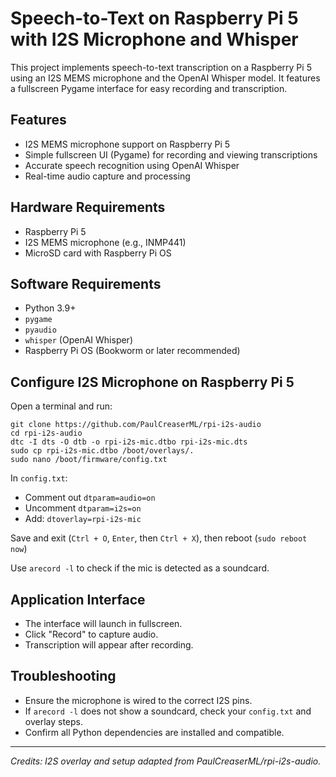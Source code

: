 # Speech-to-Text on Raspberry Pi 5 with I2S Microphone and Whisper

This project implements speech-to-text transcription on a Raspberry Pi 5 using an I2S MEMS microphone and the OpenAI Whisper model. It features a fullscreen Pygame interface for easy recording and transcription.


## Features

- I2S MEMS microphone support on Raspberry Pi 5
- Simple fullscreen UI (Pygame) for recording and viewing transcriptions
- Accurate speech recognition using OpenAI Whisper
- Real-time audio capture and processing


## Hardware Requirements

- Raspberry Pi 5
- I2S MEMS microphone (e.g., INMP441)
- MicroSD card with Raspberry Pi OS


## Software Requirements

- Python 3.9+
- `pygame`
- `pyaudio`
- `whisper` (OpenAI Whisper)
- Raspberry Pi OS (Bookworm or later recommended)


## Configure I2S Microphone on Raspberry Pi 5

Open a terminal and run:
```
git clone https://github.com/PaulCreaserML/rpi-i2s-audio
cd rpi-i2s-audio
dtc -I dts -O dtb -o rpi-i2s-mic.dtbo rpi-i2s-mic.dts
sudo cp rpi-i2s-mic.dtbo /boot/overlays/.
sudo nano /boot/firmware/config.txt
```

In `config.txt`:
- Comment out `dtparam=audio=on`
- Uncomment `dtparam=i2s=on`
- Add: `dtoverlay=rpi-i2s-mic`

Save and exit (`Ctrl + O`, `Enter`, then `Ctrl + X`), then reboot (`sudo reboot now`)

Use `arecord -l` to check if the mic is detected as a soundcard.


## Application Interface
- The interface will launch in fullscreen.
- Click "Record" to capture audio.
- Transcription will appear after recording.


## Troubleshooting

- Ensure the microphone is wired to the correct I2S pins.
- If `arecord -l` does not show a soundcard, check your `config.txt` and overlay steps.
- Confirm all Python dependencies are installed and compatible.

---


*Credits: I2S overlay and setup adapted from PaulCreaserML/rpi-i2s-audio.*



